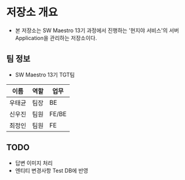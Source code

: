 # 저장소 개요
- 본 저장소는 SW Maestro 13기 과정에서 진행하는 '현지야 서비스'의 서버 Application을 관리하는 저장소이다.

## 팀 정보
- SW Maestro 13기 TGT팀  

| 이름  | 역할  |업무|
|-----|-----|---|
| 우태균 | 팀장  |BE|
| 신우진 | 팀원  |FE/BE|
| 최정인 | 팀원  |FE|

## TODO
- 답변 이미지 처리
- 엔티티 변경사항 Test DB에 반영